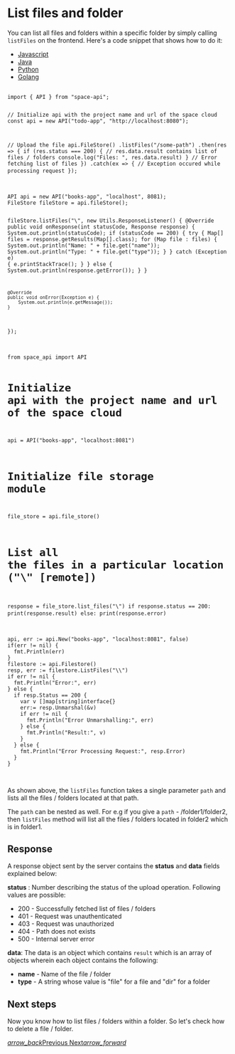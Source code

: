 # List files and folder

You can list all files and folders within a specific folder by simply calling `listFiles` on the frontend. Here's a code snippet that shows how to do it:

 <div class="row tabs-wrapper">
  <div class="col s12" style="padding:0">
    <ul class="tabs">
      <li class="tab col s2"><a class="active" href="#list-js">Javascript</a></li>
      <li class="tab col s2"><a href="#list-java">Java</a></li>
      <li class="tab col s2"><a href="#list-python">Python</a></li>
      <li class="tab col s2"><a href="#list-golang">Golang</a></li>
    </ul>
  </div>
  <div id="list-js" class="col s12" style="padding:0">
    <pre>
      <code class="javascript">
import { API } from "space-api";

// Initialize api with the project name and url of the space cloud
const api = new API("todo-app", "http://localhost:8080");

// Upload the file
api.FileStore()
  .listFiles("/some-path")
  .then(res => {
    if (res.status === 200) {
      // res.data.result contains list of files / folders
      console.log("Files: ", res.data.result)
    }
    // Error fetching list of files
  })
  .catch(ex => {
    // Exception occured while processing request
  });
      </code>
    </pre>
  </div>
  <div id="list-java" class="col s12" style="padding:0">
    <pre>
      <code class="java">
API api = new API("books-app", "localhost", 8081);
FileStore fileStore = api.fileStore();

fileStore.listFiles("\\", new Utils.ResponseListener() {
    @Override
    public void onResponse(int statusCode, Response response) {
        System.out.println(statusCode);
        if (statusCode == 200) {
            try {
                Map[] files = response.getResults(Map[].class);
                for (Map file : files) {
                    System.out.println("Name: " + file.get("name"));
                    System.out.println("Type: " + file.get("type"));
                }
            } catch (Exception e) {
                e.printStackTrace();
            }
        } else {
            System.out.println(response.getError());
        }
    }

    @Override
    public void onError(Exception e) {
        System.out.println(e.getMessage());
    }
});
      </code>
    </pre>
  </div>
 <div id="list-python" class="col s12" style="padding:0">
    <pre>
      <code class="python">
from space_api import API

# Initialize api with the project name and url of the space cloud
api = API("books-app", "localhost:8081")

# Initialize file storage module
file_store = api.file_store()

# List all the files in a particular location ("\\" [remote])
response = file_store.list_files("\\")
if response.status == 200:
    print(response.result)
else:
    print(response.error)
      </code>
    </pre>
  </div>
  <div id="list-golang" class="col s12" style="padding:0">
    <pre>
      <code class="golang">
api, err := api.New("books-app", "localhost:8081", false)
if(err != nil) {
  fmt.Println(err)
}
filestore := api.Filestore()
resp, err := filestore.ListFiles("\\")
if err != nil {
  fmt.Println("Error:", err)
} else {
  if resp.Status == 200 {
    var v []map[string]interface{}
    err:= resp.Unmarshal(&v)
    if err != nil {
      fmt.Println("Error Unmarshalling:", err)
    } else {
      fmt.Println("Result:", v)
    }
  } else {
    fmt.Println("Error Processing Request:", resp.Error)
  }
}
      </code>
    </pre>
  </div>
</div>

As shown above, the `listFiles` function takes a single parameter `path` and lists all the files / folders located at that path.

The `path` can be nested as well. For e.g if you give a  `path` - /folder1/folder2, then `listFiles` method will list all the files / folders located in folder2 which is in folder1.

## Response

A response object sent by the server contains the **status** and **data** fields explained below:

**status** : Number describing the status of the upload operation. Following values are possible:

- 200 - Successfully fetched list of files / folders
- 401 - Request was unauthenticated
- 403 - Request was unauthorized
- 404 - Path does not exists
- 500 - Internal server error

**data**: The data is an object which contains `result` which is an array of objects wherein each object contains the following:
- **name** - Name of the file / folder
- **type** - A string whose value is "file" for a file and "dir" for a folder

## Next steps

Now you know how to list files / folders within a folder. So let's check how to delete a file / folder.

<div class="btns-wrapper">
  <a href="/docs/file-storage/create-folder" class="waves-effect waves-light btn primary-btn-border btn-small">
    <i class="material-icons btn-with-icon">arrow_back</i>Previous
  </a>
  <a href="/docs/file-storage/delete" class="waves-effect waves-light btn primary-btn-fill btn-small">
    Next<i class="material-icons btn-with-icon">arrow_forward</i>
  </a>
</div>
